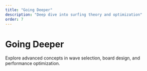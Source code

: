 ```yaml
---
title: "Going Deeper"
description: "Deep dive into surfing theory and optimization"
order: 7
---
```


# Going Deeper

Explore advanced concepts in wave selection, board design, and performance optimization.

